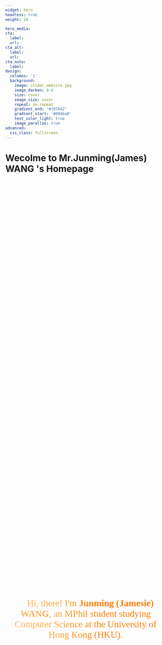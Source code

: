 ```yaml
---
widget: hero
headless: true
weight: 10

hero_media: 
cta:
  label: 
  url: 
cta_alt:
  label: 
  url: 
cta_note:
  label: 
design:
  columns: '1'
  background:
    image: slider_website.jpg
    image_darken: 0.6
    size: cover
    image_size: cover
    repeat: no-repeat
    gradient_end: '#1976d2'
    gradient_start: '#004ba0'
    text_color_light: true
    image_parallax: true
advanced:
  css_class: fullscreen
---
```


<h1>Wecolme to Mr.Junming(James) WANG 's Homepage</h1>
<div style="width: 100%;height: 100%;">
  <div style="font-size: 29px; background: #FFB76B; background: linear-gradient(to right, #FFB76B 0%, #FFA73D 30%, #FF7C00 60%, #FF7F04 100%); -webkit-background-clip: text; -webkit-text-fill-color: transparent;position: absolute; top: 50%; left: 50%;transform: translate(-50%, -50%);text-align: center;font-family:Georgia; color:white">
    👋 Hi, there! I'm <span style="font-weight:bold;">Junming (Jamesie) WANG</span>, an MPhil student studying Computer Science at the University of Hong Kong (HKU).

  </div>
<div>

